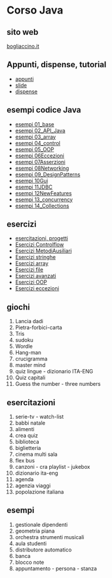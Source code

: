# Corso Java

## sito web
[bogliaccino.it](http://www.bogliaccino.it/)

## Appunti, dispense, tutorial

* [appunti](https://github.com/maboglia/CorsoJava/tree/master/appunti)
* [slide](https://github.com/maboglia/CorsoJava/blob/master/appunti/00_link_slide.md)
* [dispense](https://github.com/maboglia/CorsoJavaRisorse)


## esempi codice Java

* [esempi 01_base](https://github.com/maboglia/CorsoJava/tree/master/esempi/01_base)
* [esempi 02_API_Java](https://github.com/maboglia/CorsoJava/tree/master/esempi/02_API_Java)
* [esempi 03_array](https://github.com/maboglia/CorsoJava/tree/master/esempi/03_array)
* [esempi 04_control](https://github.com/maboglia/CorsoJava/tree/master/esempi/04_control-flow)
* [esempi 05_OOP](https://github.com/maboglia/CorsoJava/tree/master/esempi/05_OOP)
* [esempi 06Eccezioni](https://github.com/maboglia/CorsoJava/tree/master/esempi/06Eccezioni)
* [esempi 07Asserzioni](https://github.com/maboglia/CorsoJava/tree/master/esempi/07Asserzioni)
* [esempi 08Networking](https://github.com/maboglia/CorsoJava/tree/master/esempi/08Networking)
* [esempi 09_DesignPatterns](https://github.com/maboglia/CorsoJava/tree/master/esempi/09_DesignPatterns)
* [esempi 10Gui](https://github.com/maboglia/CorsoJava/tree/master/esempi/10Gui)
* [esempi 11JDBC](https://github.com/maboglia/CorsoJava/tree/master/esempi/11JDBC)
* [esempi 12NewFeatures](https://github.com/maboglia/CorsoJava/tree/master/esempi/12NewFeatures)
* [esempi 13_concurrency](https://github.com/maboglia/CorsoJava/tree/master/esempi/13_concurrency)
* [esempi 14_Collections](https://github.com/maboglia/CorsoJava/tree/master/esempi/14_Collections)


## esercizi

* [esercitazioni, progetti](https://github.com/maboglia/CorsoJava/tree/master/esercitazioni)
* [Esercizi Controlflow](https://github.com/maboglia/CorsoJava/blob/master/esercitazioni/esercizi/00_esercizi_controlflow.md)
* [Esercizi MetodiAusiliari](https://github.com/maboglia/CorsoJava/blob/master/esercitazioni/esercizi/01_EserciziMetodiAusiliari.md)
* [Esercizi stringhe](https://github.com/maboglia/CorsoJava/blob/master/esercitazioni/esercizi/02_esercizi_stringhe.md)
* [Esercizi array](https://github.com/maboglia/CorsoJava/blob/master/esercitazioni/esercizi/03_Esercizi_array.md)
* [Esercizi file](https://github.com/maboglia/CorsoJava/blob/master/esercitazioni/esercizi/04_esercizi_file.md)
* [Esercizi avanzati](https://github.com/maboglia/CorsoJava/blob/master/esercitazioni/esercizi/05_Esercizi_avanzati.md)
* [Esercizi OOP](https://github.com/maboglia/CorsoJava/blob/master/esercitazioni/esercizi/06_EserciziOOP.md)
* [Esercizi eccezioni](https://github.com/maboglia/CorsoJava/blob/master/esercitazioni/esercizi/07_es_eccezioni.md)


## giochi

1. Lancia dadi
2. Pietra-forbici-carta
3. Tris
4. sudoku
5. Wordle
6. Hang-man
7. crucigramma
8. master mind
9. quiz lingue - dizionario ITA-ENG
10. Quiz capitali
11. Guess the number - three numbers

## esercitazioni

1. serie-tv - watch-list
2. babbi natale
3. alimenti
4. crea quiz
5. biblioteca
6. biglietteria
7. cinema multi sala
8. flex bus
9. canzoni - cra playlist - jukebox
10. dizionario ita-eng
11. agenda
12. agenzia viaggi
13. popolazione italiana

## esempi

1. gestionale dipendenti
2. geometria piana
3. orchestra strumenti musicali
4. aula studenti
5. distributore automatico
6. banca
7. blocco note
8. appuntamento - persona - stanza

